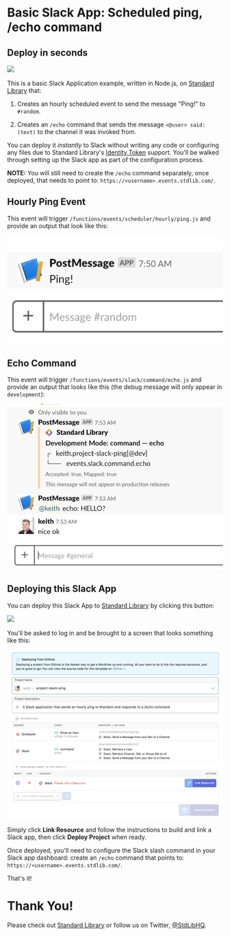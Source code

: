 # Basic Slack App: Scheduled ping, /echo command
## Deploy in seconds

[<img src="https://deploy.stdlib.com/static/images/deploy.svg" width="192">](https://deploy.stdlib.com/)

This is a basic Slack Application example, written in Node.js,
on [Standard Library](https://stdlib.com) that:

1. Creates an hourly scheduled event to send the message "Ping!" to `#random`.

2. Creates an `/echo` command that sends the message `<@user> said: (text)` to the channel it was invoked from.

You can deploy it *instantly* to Slack without writing any code or configuring
any files due to Standard Library's [Identity Token](https://docs.stdlib.com/identity-management-sso-for-apis/what-is-an-identity-token/) support. You'll be walked through setting up the Slack app
as part of the configuration process.

**NOTE:** You will still need to create
the `/echo` command separately, once deployed, that needs to point to:
`https://<username>.events.stdlib.com/`.

## Hourly Ping Event

This event will trigger `/functions/events/scheduler/hourly/ping.js` and provide
an output that look like this:

![](./readme/images/ping.png)

## Echo Command

This event will trigger `/functions/events/slack/command/echo.js` and provide
an output that looks like this (the debug message will only appear in `development`):

![](./readme/images/echo.png)

## Deploying this Slack App

You can deploy this Slack App to [Standard Library](https://stdlib.com) by clicking this button:

[<img src="https://deploy.stdlib.com/static/images/deploy.svg" width="192">](https://deploy.stdlib.com/)

You'll be asked to log in and be brought to a screen that looks something like this:

![](./readme/images/deploy.png)

Simply click **Link Resource** and follow the instructions to build and link
a Slack app, then click **Deploy Project** when ready.

Once deployed, you'll need to configure the Slack slash command in your Slack app
dashboard: create an `/echo` command that points to:
`https://<username>.events.stdlib.com/`.

That's it!

# Thank You!

Please check out [Standard Library](https://stdlib.com/) or follow us on Twitter,
[@StdLibHQ](https://twitter.com/@StdLibHQ).
